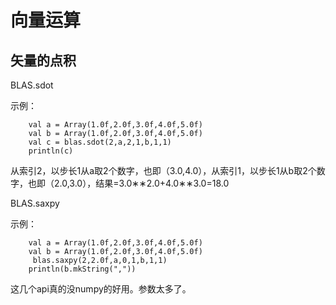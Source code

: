 # 向量运算
## 矢量的点积
BLAS.sdot

示例：
```
    val a = Array(1.0f,2.0f,3.0f,4.0f,5.0f)
    val b = Array(1.0f,2.0f,3.0f,4.0f,5.0f)
    val c = blas.sdot(2,a,2,1,b,1,1)
    println(c)
```

从索引2，以步长1从a取2个数字，也即（3.0,4.0），从索引1，以步长1从b取2个数字，也即（2.0,3.0），结果=3.0∗∗2.0+4.0∗∗3.0=18.0


BLAS.saxpy

示例：
```
    val a = Array(1.0f,2.0f,3.0f,4.0f,5.0f)
    val b = Array(1.0f,2.0f,3.0f,4.0f,5.0f)
     blas.saxpy(2,2.0f,a,0,1,b,1,1)
    println(b.mkString(","))
```

这几个api真的没numpy的好用。参数太多了。